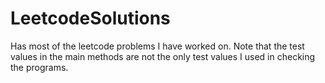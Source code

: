 # LeetcodeSolutions
Has most of the leetcode problems I have worked on. Note that the test values in the main methods are not the only test values I used in checking the programs.
